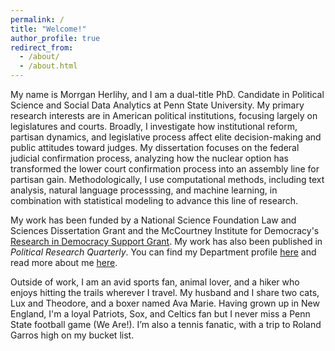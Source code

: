 ```yaml
---
permalink: /
title: "Welcome!"
author_profile: true
redirect_from: 
  - /about/
  - /about.html
---
```


My name is Morrgan Herlihy, and I am a dual-title PhD. Candidate in Political Science and Social Data Analytics at Penn State University.  My primary research interests are in American political institutions, focusing largely on legislatures and courts. Broadly, I investigate how institutional reform, partisan dynamics, and legislative process affect elite decision-making and public attitudes toward judges. My dissertation focuses on the federal judicial confirmation process, analyzing how the nuclear option has transformed the lower court confirmation process into an assembly line for partisan gain.  Methodologically, I use computational methods, including text analysis, natural language processsing, and machine learning, in combination with statistical modeling to advance this line of research.

My work has been funded by a National Science Foundation Law and Sciences Dissertation Grant and the McCourtney Institute for Democracy's [Research in Democracy Support Grant](https://democracy.psu.edu/research-grant-recipients/). My work has also been published in *Political Research Quarterly*. You can find my Department profile [here](https://polisci.la.psu.edu/people/mth5492/) and read more about me [here](https://www.worldcampus.psu.edu/about-us/news-and-features/alumna-named-inaugural-eleanor-roosevelt-memorial-fellow).

Outside of work, I am an avid sports fan, animal lover, and a hiker who enjoys hitting the trails wherever I travel. My husband and I share two cats, Lux and Theodore, and a boxer named Ava Marie. Having grown up in New England, I'm a loyal Patriots, Sox, and Celtics fan but I never miss a Penn State football game (We Are!).  I’m also a tennis fanatic, with a trip to Roland Garros high on my bucket list.
